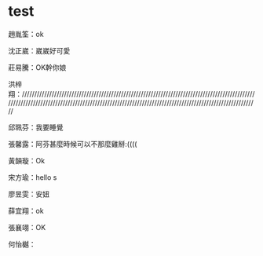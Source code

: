 # test

趙胤筌：ok

沈正崴：崴崴好可愛 

莊易騰：OK幹你娘

洪梓翔：///////////////////////////////////////////////////////////////////////////////////////////////////////////////////////////////////////////////////////////////////////////////////////////////////

邱珮芬：我要睡覺

張馨露：阿芬甚麼時候可以不那麼雞掰:((((

黃韻璇：Ok

宋方瑜：hello s

廖昱雯：安妞

薛宜翔：ok

張襄翊：OK

何怡樾：